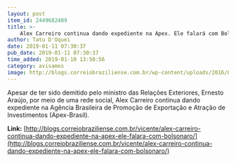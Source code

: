 ```yaml
---
layout: post
item_id: 2449682489
title: >-
    Alex Carreiro continua dando expediente na Apex. Ele falará com Bolsonaro
author: Tatu D'Oquei
date: 2019-01-11 07:30:37
pub_date: 2019-01-11 07:30:37
time_added: 2019-01-10 13:50:56
category: avisamos
image: http://blogs.correiobraziliense.com.br/wp-content/uploads/2016/06/avatar_vicente.png
---
```


Apesar de ter sido demitido pelo ministro das Relações Exteriores, Ernesto Araújo, por meio de uma rede social, Alex Carreiro continua dando expediente na Agência Brasileira de Promoção de Exportação e Atração de Investimentos (Apex-Brasil).

**Link:** [http://blogs.correiobraziliense.com.br/vicente/alex-carreiro-continua-dando-expediente-na-apex-ele-falara-com-bolsonaro/](http://blogs.correiobraziliense.com.br/vicente/alex-carreiro-continua-dando-expediente-na-apex-ele-falara-com-bolsonaro/)

